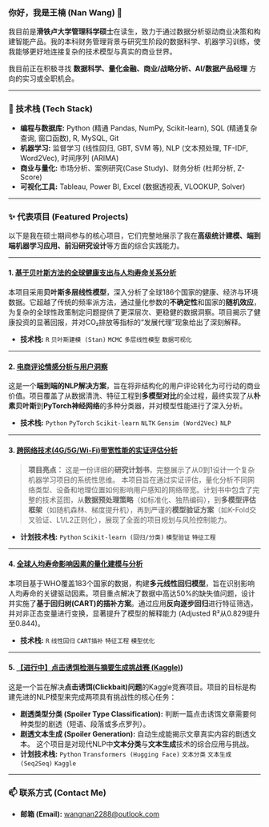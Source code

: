 ### 你好，我是王楠 (Nan Wang) 👋

我目前是**滑铁卢大学管理科学硕士**在读生，致力于通过数据分析驱动商业决策和构建智能产品。我的本科财务管理背景与研究生阶段的数据科学、机器学习训练，使我能够更好地连接复杂的技术模型与真实的商业世界。

我目前正在积极寻找 **数据科学、量化金融、商业/战略分析、AI/数据产品经理** 方向的实习或全职机会。

---

### 🔧 技术栈 (Tech Stack)

* **编程与数据库:** Python (精通 Pandas, NumPy, Scikit-learn), SQL (精通复杂查询, 窗口函数), R, MySQL, Git 
* **机器学习:** 监督学习 (线性回归, GBT, SVM 等), NLP (文本预处理, TF-IDF, Word2Vec), 时间序列 (ARIMA) 
* **商业与量化:** 市场分析、案例研究(Case Study)、财务分析 (杜邦分析, Z-Score) 
* **可视化工具:** Tableau, Power BI, Excel (数据透视表, VLOOKUP, Solver)

---

### ✨ 代表项目 (Featured Projects)

以下是我在硕士期间参与的核心项目，它们完整地展示了我在**高级统计建模、端到端机器学习应用、前沿研究设计**等方面的综合实践能力。

---

#### 1. [基于贝叶斯方法的全球健康支出与人均寿命关系分析](https://github.com/n96wang/Bayesian-Health-Expenditure-Analysis)
本项目采用**贝叶斯多层线性模型**，深入分析了全球186个国家的健康、经济与环境数据。它超越了传统的频率派方法，通过量化参数的**不确定性**和国家的**随机效应**，为复杂的全球性政策制定问题提供了更深层次、更稳健的数据洞察。项目揭示了健康投资的显著回报，并对CO₂排放等指标的“发展代理”现象给出了深刻解释。
* **技术栈:** `R` `贝叶斯建模 (Stan)` `MCMC` `多层线性模型` `数据可视化`

---

#### 2. [电商评论情感分析与用户洞察](https://github.com/n96wang/Amazon-Review-Sentiment-Analysis)
这是一个**端到端的NLP解决方案**，旨在将非结构化的用户评论转化为可行动的商业价值。项目覆盖了从数据清洗、特征工程到**多模型对比**的全过程，最终实现了从**朴素贝叶斯**到**PyTorch神经网络**的多种分类器，并对模型性能进行了深入分析。
* **技术栈:** `Python` `PyTorch` `Scikit-learn` `NLTK` `Gensim (Word2Vec)` `NLP`

---

#### 3. [跨网络技术(4G/5G/Wi-Fi)带宽性能的实证评估分析](https://github.com/n96wang/Mobile-Bandwidth-Performance-Evaluation)
> **项目亮点：** 这是一份详细的**研究计划书**，完整展示了从0到1设计一个复杂机器学习项目的系统性思维。
本项目旨在通过实证评估，量化分析不同网络类型、设备和地理位置如何影响用户感知的网络带宽。计划书中包含了完整的技术蓝图，从**数据预处理策略**（如标准化、独热编码），到**多模型评估框架**（如随机森林、梯度提升机），再到严谨的**模型验证方案**（如K-Fold交叉验证、L1/L2正则化），展现了全面的项目规划与风险控制能力。
* **计划技术栈:** `Python` `Scikit-learn (回归/分类)` `模型验证` `特征工程`

---

#### 4. [全球人均寿命影响因素的量化建模与分析](https://github.com/n96wang/Global-Life-Expectancy-Analysis)
本项目基于WHO覆盖183个国家的数据，构建**多元线性回归模型**，旨在识别影响人均寿命的关键驱动因素。项目重点解决了数据中高达50%的缺失值问题，设计并实施了**基于回归树(CART)的插补方案**。通过应用**反向逐步回归**进行特征筛选，并对非正态变量进行变换，显著提升了模型的解释能力 (Adjusted R²从0.829提升至0.844)。
* **技术栈:** `R` `线性回归` `CART插补` `特征工程` `模型优化`
---

#### 5. [【进行中】点击诱饵检测与摘要生成挑战赛 (Kaggle)](https://github.com/MSE-641-NLP/default-project-milestone-n96wang))
这是一个旨在解决**点击诱饵(Clickbait)问题**的Kaggle竞赛项目。项目的目标是构建先进的NLP模型来完成两项具有挑战性的核心任务：
* **剧透类型分类 (Spoiler Type Classification):** 判断一篇点击诱饵文章需要何种类型的剧透（短语、段落或多点罗列）。
* **剧透文本生成 (Spoiler Generation):** 自动生成能揭示文章真实内容的剧透文本。
这个项目是对现代NLP中**文本分类**与**文本生成**技术的综合应用与挑战。
* **计划技术栈:** `Python` `Transformers (Hugging Face)` `文本分类` `文本生成 (Seq2Seq)` `Kaggle`

---

### 📫 联系方式 (Contact Me)

* **邮箱 (Email):** wangnan2288@outlook.com
